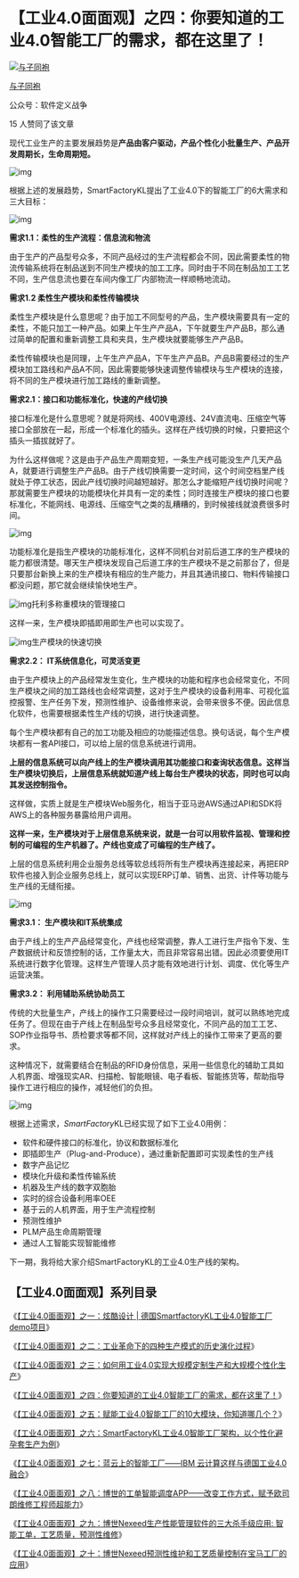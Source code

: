 # 【工业4.0面面观】之四：你要知道的工业4.0智能工厂的需求，都在这里了！

[![与子同袍](https://pica.zhimg.com/v2-7c1e0676e9ab5436264ce32466f60b7f_xs.jpg?source=32738c0c)](https://www.zhihu.com/people/wang-shan-44-7-60)

[与子同袍](https://www.zhihu.com/people/wang-shan-44-7-60)

公众号：软件定义战争

15 人赞同了该文章

现代工业生产的主要发展趋势是**产品由客户驱动，产品个性化小批量生产、产品开发周期长，生命周期短。**

![img](https://pic4.zhimg.com/80/v2-9d907d409bdf20ba3214bdea4f55c84f_1440w.jpg)

根据上述的发展趋势，SmartFactoryKL提出了工业4.0下的智能工厂的6大需求和三大目标：

![img](https://pic3.zhimg.com/80/v2-1305d55fa6765632f0c33a6321405e0a_1440w.jpg)

**需求1.1：柔性的生产流程：信息流和物流**

由于生产的产品型号众多，不同产品经过的生产流程都会不同，因此需要柔性的物流传输系统将在制品送到不同生产模块的加工工序。同时由于不同在制品加工工艺不同，生产信息流也要在车间内像工厂内部物流一样顺畅地流动。

**需求1.2 柔性生产模块和柔性传输模块**

柔性生产模块是什么意思呢？由于加工不同型号的产品，生产模块需要具有一定的柔性，不能只加工一种产品。如果上午生产产品A，下午就要生产产品B，那么通过简单的配置和重新调整工具和夹具，生产模块就要能够生产产品B。

柔性传输模块也是同理，上午生产产品A，下午生产产品B。产品B需要经过的生产模块加工路线和产品A不同，因此需要能够快速调整传输模块与生产模块的连接，将不同的生产模块进行加工路线的重新调整。

**需求2.1：接口和功能标准化，快速的产线切换**

接口标准化是什么意思呢？就是将网线、400V电源线、24V直流电、压缩空气等接口全部放在一起，形成一个标准化的插头。这样在产线切换的时候，只要把这个插头一插拔就好了。

为什么这样做呢？这是由于产品生产周期变短，一条生产线可能没生产几天产品A，就要进行调整生产产品B。由于产线切换需要一定时间，这个时间空档里产线就处于停工状态，因此产线切换时间越短越好。那怎么才能缩短产线切换时间呢？那就需要生产模块的功能模块化并具有一定的柔性；同时连接生产模块的接口也要标准化，不能网线、电源线、压缩空气之类的乱糟糟的，到时候接线就浪费很多时间。

![img](https://pic3.zhimg.com/80/v2-7cbad576e02d5d866e4bd62d59e5e7e6_1440w.jpg)

功能标准化是指生产模块的功能标准化，这样不同机台对前后道工序的生产模块的能力都很清楚。哪天生产模块发现自己后道工序的生产模块不是之前那台了，但是只要那台新换上来的生产模块有相应的生产能力，并且其通讯接口、物料传输接口都没问题，那它就会继续愉快地生产。

![img](https://pic1.zhimg.com/80/v2-e1e7ae9a89124bfc680af6d6ff574b3c_1440w.jpg)托利多称重模块的管理接口

这样一来，生产模块即插即用即生产也可以实现了。

![img](https://pic2.zhimg.com/80/v2-a01f9586ffaf7447c182f1f23ccb6195_1440w.jpg)生产模块的快速切换

**需求2.2： IT系统信息化，可灵活变更**

由于生产模块上的产品经常发生变化，生产模块的功能和程序也会经常变化，不同生产模块之间的加工路线也会经常调整，这对于生产模块的设备利用率、可视化监控报警、生产任务下发，预测性维护、设备维修来说，会带来很多不便。因此信息化软件，也需要根据柔性生产线的切换，进行快速调整。

每个生产模块都有自己的加工功能及相应的功能描述信息。换句话说，每个生产模块都有一套API接口，可以给上层的信息系统进行调用。

**上层的信息系统可以向产线上的生产模块调用其功能接口和查询状态信息。这样当生产模块切换后，上层信息系统就知道产线上每台生产模块的状态，同时也可以向其发送控制指令。**

这样做，实质上就是生产模块Web服务化，相当于亚马逊AWS通过API和SDK将AWS上的各种服务暴露给用户调用。

**这样一来，生产模块对于上层信息系统来说，就是一台可以用软件监视、管理和控制的可编程的生产机器了。产线也变成了可编程的生产线了。**

上层的信息系统利用企业服务总线等软总线将所有生产模块再连接起来，再把ERP软件也接入到企业服务总线上，就可以实现ERP订单、销售、出货、计件等功能与生产线的无缝衔接。

![img](https://pic3.zhimg.com/80/v2-005d1d2c4da61d5721a18d6c2813100a_1440w.jpg)

**需求3.1： 生产模块和IT系统集成**

由于产线上的生产产品经常变化，产线也经常调整，靠人工进行生产指令下发、生产数据统计和反馈控制的话，工作量太大，而且非常容易出错。因此必须要使用IT系统进行数字化管理。这样生产管理人员才能有效地进行计划、调度、优化等生产运营决策。

**需求3.2： 利用辅助系统协助员工**

传统的大批量生产，产线上的操作工只需要经过一段时间培训，就可以熟练地完成任务了。但现在由于产线上在制品型号众多且经常变化，不同产品的加工工艺、SOP作业指导书、质检要求等都不同，这样就对产线上的操作工带来了更高的要求。

这种情况下，就需要结合在制品的RFID身份信息，采用一些信息化的辅助工具如人机界面、增强现实AR、扫描枪、智能眼镜、电子看板、智能拣货等，帮助指导操作工进行相应的操作，减轻他们的负担。

![img](https://pic4.zhimg.com/80/v2-9e271e42e07bc55a8425a26beed21517_1440w.jpg)



根据上述需求，*SmartFactory*KL已经实现了如下工业4.0用例：

- 软件和硬件接口的标准化，协议和数据标准化
- 即插即生产（Plug-and-Produce），通过重新配置即可实现柔性的生产线
- 数字产品记忆
- 模块化升级和柔性传输系统
- 机器及生产线的数字双胞胎
- 实时的综合设备利用率OEE
- 基于云的人机界面，用于生产流程控制
- 预测性维护
- PLM产品生命周期管理
- 通过人工智能实现智能维修

下一期，我将给大家介绍SmartFactoryKL的工业4.0生产线的架构。



## 【工业4.0面面观】系列目录

《[【工业4.0面面观】之一：炫酷设计 | 德国SmartfactoryKL工业4.0智能工厂demo项目](https://zhuanlan.zhihu.com/p/86202423)》

《[【工业4.0面面观】之二：工业革命下的四种生产模式的历史演化过程](https://zhuanlan.zhihu.com/p/86364962)》

《[【工业4.0面面观】之三：如何用工业4.0实现大规模定制生产和大规模个性化生产](https://zhuanlan.zhihu.com/p/86647786)》

《[【工业4.0面面观】之四：你要知道的工业4.0智能工厂的需求，都在这里了！](https://zhuanlan.zhihu.com/p/86862732)》

《[【工业4.0面面观】之五：赋能工业4.0智能工厂的10大模块，你知道哪几个？](https://zhuanlan.zhihu.com/p/87402005)》

《[【工业4.0面面观】之六：SmartFactoryKL工业4.0智能工厂架构，以个性化避孕套生产为例](https://zhuanlan.zhihu.com/p/87583443)》

《[【工业4.0面面观】之七：蓝云上的智能工厂——IBM 云计算这样与德国工业4.0融合](https://zhuanlan.zhihu.com/p/87583399)》

《[【工业4.0面面观】之八：博世的工单智能调度APP——改变工作方式，赋予欧司朗维修工程师超能力](https://zhuanlan.zhihu.com/p/89092900)》

《[【工业4.0面面观】之九：博世Nexeed生产性能管理软件的三大杀手级应用: 智能工单，工艺质量，预测性维修](https://zhuanlan.zhihu.com/p/89371359)》

《[【工业4.0面面观】之十：博世Nexeed预测性维护和工艺质量控制在宝马工厂的应用](https://zhuanlan.zhihu.com/p/89713942)》